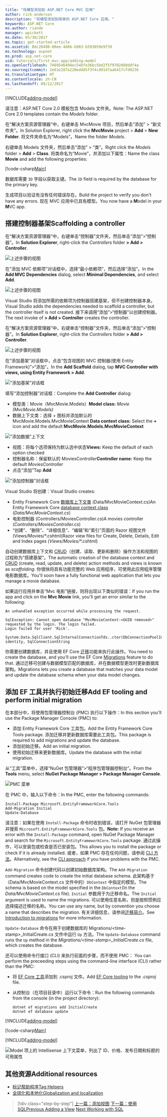 ```yaml
---
title: "将模型添加到 ASP.NET Core MVC 应用"
author: rick-anderson
description: "将模型添加到简单的 ASP.NET Core 应用。"
keywords: ASP.NET Core
ms.author: riande
manager: wpickett
ms.date: 03/30/2017
ms.topic: get-started-article
ms.assetid: 8dc28498-00ee-4d66-b903-b593059e9f39
ms.technology: aspnet
ms.prod: asp.net-core
uid: tutorials/first-mvc-app/adding-model
ms.openlocfilehash: 7469546494ec54bfe36bc5bd2f5f9702889ddf4a
ms.sourcegitcommit: 2e61e287e220eddd5f3f4cd9147aa6417cfd9236
ms.translationtype: HT
ms.contentlocale: zh-CN
ms.lasthandoff: 09/12/2017
---
```

[!INCLUDE[adding-model](../../includes/mvc-intro/adding-model1.md)]

<span data-ttu-id="135e9-104">请注意：ASP.NET Core 2.0 模板包含 Models 文件夹。</span><span class="sxs-lookup"><span data-stu-id="135e9-104">Note: The ASP.NET Core 2.0 templates contain the *Models* folder.</span></span>

<span data-ttu-id="135e9-105">在“解决方案资源管理器”中，右键单击 MvcMovie 项目，然后单击“添加” > “新文件夹”。</span><span class="sxs-lookup"><span data-stu-id="135e9-105">In Solution Explorer, right click the **MvcMovie** project > **Add** > **New Folder**.</span></span> <span data-ttu-id="135e9-106">将文件夹命名为“Models”。</span><span class="sxs-lookup"><span data-stu-id="135e9-106">Name the folder *Models*.</span></span>

<span data-ttu-id="135e9-107">右键单击 Models 文件夹，然后单击“添加” > “类”。</span><span class="sxs-lookup"><span data-stu-id="135e9-107">Right click the *Models* folder > **Add** > **Class**.</span></span> <span data-ttu-id="135e9-108">将类命名为“Movie”，并添加以下属性：</span><span class="sxs-lookup"><span data-stu-id="135e9-108">Name the class **Movie** and add the following properties:</span></span>

[!code-csharp[Main](../../tutorials/first-mvc-app/start-mvc/sample/MvcMovie/Models/MovieNoEF.cs?name=snippet_1)]

<span data-ttu-id="135e9-109">数据库需要 `ID` 字段以获取主键。</span><span class="sxs-lookup"><span data-stu-id="135e9-109">The `ID` field is required by the database for the primary key.</span></span> 

<span data-ttu-id="135e9-110">生成项目以验证有没有任何错误存在。</span><span class="sxs-lookup"><span data-stu-id="135e9-110">Build the project to verify you don't have any errors.</span></span> <span data-ttu-id="135e9-111">现在 MVC 应用中已具有模型。</span><span class="sxs-lookup"><span data-stu-id="135e9-111">You now have a **M**odel in your **M**VC app.</span></span>

## <a name="scaffolding-a-controller"></a><span data-ttu-id="135e9-112">搭建控制器基架</span><span class="sxs-lookup"><span data-stu-id="135e9-112">Scaffolding a controller</span></span>

<span data-ttu-id="135e9-113">在“解决方案资源管理器”中，右键单击“控制器”文件夹，然后单击“添加”>“控制器”。</span><span class="sxs-lookup"><span data-stu-id="135e9-113">In **Solution Explorer**, right-click the *Controllers* folder **> Add > Controller**.</span></span>

![上述步骤的视图](adding-model/_static/add_controller.png)

<span data-ttu-id="135e9-115">在“添加 MVC 依赖项”对话框中，选择“最小依赖项”，然后选择“添加”。</span><span class="sxs-lookup"><span data-stu-id="135e9-115">In the **Add MVC Dependencies** dialog, select **Minimal Dependencies**, and select **Add**.</span></span>

![上述步骤的视图](adding-model/_static/add_depend.png)

<span data-ttu-id="135e9-117">Visual Studio 将添加所需的依赖项为控制器搭建基架，但不创建控制器本身。</span><span class="sxs-lookup"><span data-stu-id="135e9-117">Visual Studio adds the dependencies needed to scaffold a controller, but the controller itself is not created.</span></span> <span data-ttu-id="135e9-118">接下来调用“添加”>“控制器”以创建控制器。</span><span class="sxs-lookup"><span data-stu-id="135e9-118">The next invoke of **> Add > Controller** creates the controller.</span></span> 

<span data-ttu-id="135e9-119">在“解决方案资源管理器”中，右键单击“控制器”文件夹，然后单击“添加”>“控制器”。</span><span class="sxs-lookup"><span data-stu-id="135e9-119">In **Solution Explorer**, right-click the *Controllers* folder **> Add > Controller**.</span></span>

![上述步骤的视图](adding-model/_static/add_controller.png)

<span data-ttu-id="135e9-121">在“添加基架”对话框中，点击“包含视图的 MVC 控制器(使用 Entity Framework)”>“添加”。</span><span class="sxs-lookup"><span data-stu-id="135e9-121">In the **Add Scaffold** dialog, tap **MVC Controller with views, using Entity Framework > Add**.</span></span>

![“添加基架”对话框](adding-model/_static/add_scaffold2.png)

<span data-ttu-id="135e9-123">填写“添加控制器”对话框：</span><span class="sxs-lookup"><span data-stu-id="135e9-123">Complete the **Add Controller** dialog:</span></span>

* <span data-ttu-id="135e9-124">模型类：Movie（MvcMovie.Models）</span><span class="sxs-lookup"><span data-stu-id="135e9-124">**Model class:** *Movie (MvcMovie.Models)*</span></span>
* <span data-ttu-id="135e9-125">数据上下文类：选择 + 图标并添加默认的 MvcMovie.Models.MvcMovieContext </span><span class="sxs-lookup"><span data-stu-id="135e9-125">**Data context class:** Select the **+** icon and add the default **MvcMovie.Models.MvcMovieContext**</span></span>

![“添加数据”上下文](adding-model/_static/dc.png)

* <span data-ttu-id="135e9-127">视图：将每个选项保持为默认选中状态</span><span class="sxs-lookup"><span data-stu-id="135e9-127">**Views:** Keep the default of each option checked</span></span>
* <span data-ttu-id="135e9-128">控制器名称：保留默认的 MoviesController</span><span class="sxs-lookup"><span data-stu-id="135e9-128">**Controller name:** Keep the default *MoviesController*</span></span>
* <span data-ttu-id="135e9-129">点击“添加”</span><span class="sxs-lookup"><span data-stu-id="135e9-129">Tap **Add**</span></span>

![“添加控制器”对话框](adding-model/_static/add_controller2.png)

<span data-ttu-id="135e9-131">Visual Studio 将创建：</span><span class="sxs-lookup"><span data-stu-id="135e9-131">Visual Studio creates:</span></span>

* <span data-ttu-id="135e9-132">Entity Framework Core [数据库上下文类](xref:data/ef-mvc/intro#create-the-database-context) (Data/MvcMovieContext.cs)</span><span class="sxs-lookup"><span data-stu-id="135e9-132">An Entity Framework Core [database context class](xref:data/ef-mvc/intro#create-the-database-context) (*Data/MvcMovieContext.cs*)</span></span>
* <span data-ttu-id="135e9-133">电影控制器 (Controllers/MoviesController.cs)</span><span class="sxs-lookup"><span data-stu-id="135e9-133">A movies controller (*Controllers/MoviesController.cs*)</span></span>
* <span data-ttu-id="135e9-134">“创建”、“删除”、“详细信息”、“编辑”和“索引”页面的 Razor 视图文件 (Views/Movies/&ast;.cshtml)</span><span class="sxs-lookup"><span data-stu-id="135e9-134">Razor view files for Create, Delete, Details, Edit and Index pages (*Views/Movies/&ast;.cshtml*)</span></span>

<span data-ttu-id="135e9-135">自动创建数据库上下文和 [CRUD](https://wikipedia.org/wiki/Create,_read,_update_and_delete)（创建、读取、更新和删除）操作方法和视图的过程称为“搭建基架”。</span><span class="sxs-lookup"><span data-stu-id="135e9-135">The automatic creation of the database context and [CRUD](https://wikipedia.org/wiki/Create,_read,_update_and_delete) (create, read, update, and delete) action methods and views is known as *scaffolding*.</span></span> <span data-ttu-id="135e9-136">你很快将具有功能完整的 Web 应用程序，可使用此应用程序管理电影数据库。</span><span class="sxs-lookup"><span data-stu-id="135e9-136">You'll soon have a fully functional web application that lets you manage a movie database.</span></span>

<span data-ttu-id="135e9-137">如果运行应用并单击“Mvc 电影”链接，则将出现以下类似的错误：</span><span class="sxs-lookup"><span data-stu-id="135e9-137">If you run the app and click on the **Mvc Movie** link, you'll get an error similar to the following:</span></span>

```
An unhandled exception occurred while processing the request.

SqlException: Cannot open database "MvcMovieContext-<GUID removed>" requested by the login. The login failed.
Login failed for user 'Rick'.

System.Data.SqlClient.SqlInternalConnectionTds..ctor(DbConnectionPoolIdentity identity, SqlConnectionString 
```

<span data-ttu-id="135e9-138">你需要创建数据库，并且使用 EF Core [迁移](xref:data/ef-mvc/migrations)功能来执行此操作。</span><span class="sxs-lookup"><span data-stu-id="135e9-138">You need to create the database, and you'll use the EF Core [Migrations](xref:data/ef-mvc/migrations) feature to do that.</span></span> <span data-ttu-id="135e9-139">通过迁移可创建与数据模型匹配的数据库，并在数据模型更改时更新数据库架构。</span><span class="sxs-lookup"><span data-stu-id="135e9-139">Migrations lets you create a database that matches your data model and update the database schema when your data model changes.</span></span>

## <a name="add-ef-tooling-and-perform-initial-migration"></a><span data-ttu-id="135e9-140">添加 EF 工具并执行初始迁移</span><span class="sxs-lookup"><span data-stu-id="135e9-140">Add EF tooling and perform initial migration</span></span>

<span data-ttu-id="135e9-141">在本部分中，将使用包管理器控制台 (PMC) 执行以下操作：</span><span class="sxs-lookup"><span data-stu-id="135e9-141">In this section you'll use the Package Manager Console (PMC) to:</span></span>

* <span data-ttu-id="135e9-142">添加 Entity Framework Core 工具包。</span><span class="sxs-lookup"><span data-stu-id="135e9-142">Add the Entity Framework Core Tools package.</span></span> <span data-ttu-id="135e9-143">添加迁移并更新数据库需要此工具包。</span><span class="sxs-lookup"><span data-stu-id="135e9-143">This package is required to add migrations and update the database.</span></span>
* <span data-ttu-id="135e9-144">添加初始迁移。</span><span class="sxs-lookup"><span data-stu-id="135e9-144">Add an initial migration.</span></span>
* <span data-ttu-id="135e9-145">使用初始迁移来更新数据库。</span><span class="sxs-lookup"><span data-stu-id="135e9-145">Update the database with the initial migration.</span></span>

<span data-ttu-id="135e9-146">从“工具”菜单中，选择“NuGet 包管理器”>“程序包管理器控制台”。</span><span class="sxs-lookup"><span data-stu-id="135e9-146">From the **Tools** menu, select **NuGet Package Manager > Package Manager Console**.</span></span>

<!-- following image shared with uid: tutorials/razor-pages/model -->
  ![PMC 菜单](adding-model/_static/pmc.png)

<span data-ttu-id="135e9-148">在 PMC 中，输入以下命令：</span><span class="sxs-lookup"><span data-stu-id="135e9-148">In the PMC, enter the following commands:</span></span>

``` PMC
Install-Package Microsoft.EntityFrameworkCore.Tools
Add-Migration Initial
Update-Database
```

<span data-ttu-id="135e9-149">请注意：如果在使用 `Install-Package` 命令时收到错误，请打开 NuGet 包管理器并搜索 `Microsoft.EntityFrameworkCore.Tools` 包。</span><span class="sxs-lookup"><span data-stu-id="135e9-149">**Note:** If you receive an error with the `Install-Package` command, open NuGet Package Manager and search for the `Microsoft.EntityFrameworkCore.Tools` package.</span></span> <span data-ttu-id="135e9-150">通过此操作，可以安装包或检查是否已安装包。</span><span class="sxs-lookup"><span data-stu-id="135e9-150">This allows you to install the package or check if it is already installed.</span></span> <span data-ttu-id="135e9-151">或者，如果 PMC 存在任何问题，请参阅 [CLI 方法](#cli)。</span><span class="sxs-lookup"><span data-stu-id="135e9-151">Alternatively, see the [CLI approach](#cli) if you have problems with the PMC.</span></span>

<span data-ttu-id="135e9-152">`Add-Migration` 命令创建代码以创建初始数据库架构。</span><span class="sxs-lookup"><span data-stu-id="135e9-152">The `Add-Migration` command creates code to create the initial database schema.</span></span> <span data-ttu-id="135e9-153">此架构基于（Data/MvcMovieContext.cs 文件中的）`DbContext` 中指定的模型。</span><span class="sxs-lookup"><span data-stu-id="135e9-153">The schema is based on the model specified in the `DbContext`(In the *Data/MvcMovieContext.cs* file).</span></span> <span data-ttu-id="135e9-154">`Initial` 参数用于为迁移命名。</span><span class="sxs-lookup"><span data-stu-id="135e9-154">The `Initial` argument is used to name the migrations.</span></span> <span data-ttu-id="135e9-155">可以使用任意名称，但是按照惯例应选择描述迁移的名称。</span><span class="sxs-lookup"><span data-stu-id="135e9-155">You can use any name, but by convention you choose a name that describes the migration.</span></span> <span data-ttu-id="135e9-156">有关详细信息，请参阅[迁移简介](xref:data/ef-mvc/migrations#introduction-to-migrations)。</span><span class="sxs-lookup"><span data-stu-id="135e9-156">See [Introduction to migrations](xref:data/ef-mvc/migrations#introduction-to-migrations) for more information.</span></span>

<span data-ttu-id="135e9-157">`Update-Database` 命令在用于创建数据库的 Migrations/\<time-stamp>_InitialCreate.cs 文件中运行 `Up` 方法。</span><span class="sxs-lookup"><span data-stu-id="135e9-157">The `Update-Database` command runs the `Up` method in the *Migrations/\<time-stamp>_InitialCreate.cs* file, which creates the database.</span></span>

<span data-ttu-id="135e9-158"><a name="cli"></a> 还可以使用命令行接口 (CLI) 来执行前面的步骤，而不使用 PMC：</span><span class="sxs-lookup"><span data-stu-id="135e9-158"><a name="cli"></a> You can perform the preceeding steps using the command-line interface (CLI) rather than the PMC:</span></span>

* <span data-ttu-id="135e9-159">将 [EF Core 工具](xref:data/ef-mvc/migrations#entity-framework-core-nuget-packages-for-migrations)添加到 .csproj 文件。</span><span class="sxs-lookup"><span data-stu-id="135e9-159">Add [EF Core tooling](xref:data/ef-mvc/migrations#entity-framework-core-nuget-packages-for-migrations) to the *.csproj* file.</span></span>
* <span data-ttu-id="135e9-160">从控制台（在项目目录中）运行以下命令：</span><span class="sxs-lookup"><span data-stu-id="135e9-160">Run the following commands from the console (in the project directory):</span></span>

  ```console
  dotnet ef migrations add InitialCreate
  dotnet ef database update
  ```     
  

[!INCLUDE[adding-model](../../includes/mvc-intro/adding-model3.md)]

[!code-csharp[Main](../../tutorials/first-mvc-app/start-mvc/sample/MvcMovie/Startup.cs?name=ConfigureServices&highlight=6-7)]

[!INCLUDE[adding-model](../../includes/mvc-intro/adding-model4.md)]

![Model 项上的 Intellisense 上下文菜单，列出了 ID、价格、发布日期和标题的可用属性](adding-model/_static/ints.png)

## <a name="additional-resources"></a><span data-ttu-id="135e9-162">其他资源</span><span class="sxs-lookup"><span data-stu-id="135e9-162">Additional resources</span></span>

* [<span data-ttu-id="135e9-163">标记帮助程序</span><span class="sxs-lookup"><span data-stu-id="135e9-163">Tag Helpers</span></span>](xref:mvc/views/tag-helpers/intro)
* [<span data-ttu-id="135e9-164">全球化和本地化</span><span class="sxs-lookup"><span data-stu-id="135e9-164">Globalization and localization</span></span>](xref:fundamentals/localization)

>[!div class="step-by-step"]
<span data-ttu-id="135e9-165">[上一篇：添加视图](adding-view.md)
[下一篇：使用 SQL](working-with-sql.md)</span><span class="sxs-lookup"><span data-stu-id="135e9-165">[Previous Adding a View](adding-view.md)
[Next Working with SQL](working-with-sql.md)</span></span>  
